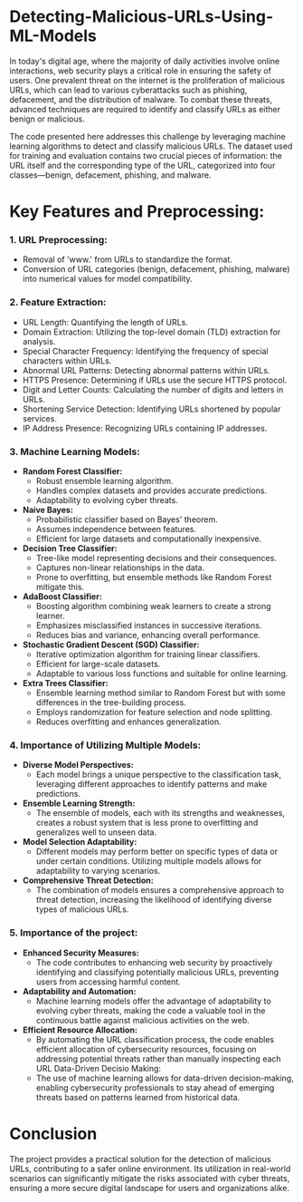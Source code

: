 # Detecting-Malicious-URLs-Using-ML-Models

In today's digital age, where the majority of daily activities involve online interactions, web security plays a critical role in ensuring the safety of users.
One prevalent threat on the internet is the proliferation of malicious URLs, which can lead to various cyberattacks such as phishing, defacement, and the distribution of 
malware.
To combat these threats, advanced techniques are required to identify and classify URLs as either benign or malicious.

The code presented here addresses this challenge by leveraging machine learning algorithms to detect and classify malicious URLs. The dataset used for training and evaluation contains two crucial pieces of information: the URL itself and the corresponding type of the URL, categorized into four classes—benign, defacement, phishing, and malware.

# Key Features and Preprocessing:
### 1. URL Preprocessing:
  - Removal of 'www.' from URLs to standardize the format.
  - Conversion of URL categories (benign, defacement, phishing, malware) into numerical values for model compatibility.
### 2. Feature Extraction:
  - URL Length: Quantifying the length of URLs.
  - Domain Extraction: Utilizing the top-level domain (TLD) extraction for analysis.
  - Special Character Frequency: Identifying the frequency of special characters within URLs.
  -  Abnormal URL Patterns: Detecting abnormal patterns within URLs.
  - HTTPS Presence: Determining if URLs use the secure HTTPS protocol.
  - Digit and Letter Counts: Calculating the number of digits and letters in URLs.
  - Shortening Service Detection: Identifying URLs shortened by popular services.
  - IP Address Presence: Recognizing URLs containing IP addresses.
### 3. Machine Learning Models:
- **Random Forest Classifier:**
  - Robust ensemble learning algorithm.
  - Handles complex datasets and provides accurate predictions.
  - Adaptability to evolving cyber threats.
- **Naive Bayes:**
  - Probabilistic classifier based on Bayes' theorem.
  - Assumes independence between features.
  - Efficient for large datasets and computationally inexpensive.
- **Decision Tree Classifier:**
  - Tree-like model representing decisions and their consequences.
  - Captures non-linear relationships in the data.
  - Prone to overfitting, but ensemble methods like Random Forest mitigate 
    this.
- **AdaBoost Classifier:**
  - Boosting algorithm combining weak learners to create a strong learner.
  - Emphasizes misclassified instances in successive iterations.
  - Reduces bias and variance, enhancing overall performance.
- **Stochastic Gradient Descent (SGD) Classifier:**
  - Iterative optimization algorithm for training linear classifiers.
  - Efficient for large-scale datasets.
  - Adaptable to various loss functions and suitable for online learning.
- **Extra Trees Classifier:**
  - Ensemble learning method similar to Random Forest but with some 
    differences in the tree-building process.
  - Employs randomization for feature selection and node splitting.
  - Reduces overfitting and enhances generalization.
### 4. Importance of Utilizing Multiple Models:
- **Diverse Model Perspectives:**
  - Each model brings a unique perspective to the classification task, leveraging different approaches to identify patterns and make predictions.
- **Ensemble Learning Strength:**
  - The ensemble of models, each with its strengths and weaknesses, creates a robust system that is less prone to overfitting and generalizes well to unseen data.
- **Model Selection Adaptability:**
  - Different models may perform better on specific types of data or under certain conditions. Utilizing multiple models allows for adaptability to varying scenarios.
- **Comprehensive Threat Detection:**
   - The combination of models ensures a comprehensive approach to threat detection, increasing the likelihood of identifying diverse types of malicious URLs.
### 5. Importance of the project:
- **Enhanced Security Measures:**
  - The code contributes to enhancing web security by proactively identifying and classifying potentially malicious URLs, preventing users from accessing harmful content.
- **Adaptability and Automation:**
  - Machine learning models offer the advantage of adaptability to evolving cyber threats, making the code a valuable tool in the continuous battle against malicious activities on the web.
- **Efficient Resource Allocation:**
  - By automating the URL classification process, the code enables efficient allocation of cybersecurity resources, focusing on addressing potential threats rather than manually inspecting each URL Data-Driven Decisio Making:
  - The use of machine learning allows for data-driven decision-making, enabling cybersecurity professionals to stay ahead of emerging threats based on patterns learned from historical data.
 # Conclusion  
The project provides a practical solution for the detection of malicious 
URLs, contributing to a safer online environment. Its utilization in real-world scenarios 
can significantly mitigate the risks associated with cyber threats, ensuring a more secure 
digital landscape for users and organizations alike.
